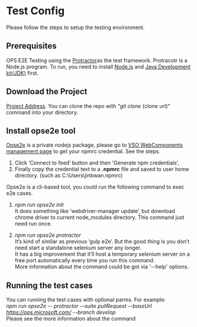 # Test Config

 Please follow the steps to setup the testing environment.

 ## Prerequisites
 OPS E2E Testing using the [Protractor](http://www.protractortest.org/#/tutorial)as the test framework. Protracotr is a Node.js program. To run, you need to install [Node.js](https://nodejs.org/en/) and [Java Development kit(JDK)](http://www.oracle.com/technetwork/java/javase/downloads/index.html) first.

 ## Download the Project
 [Project Address](https://mseng.visualstudio.com/VSChina/VSChina%20Team/_git/OpenPublishing.E2ETesting). You can clone the repo with *"git clone* {clone url}" command into your directory.

 ## Install opse2e tool
 [Opse2e](https://mseng.visualstudio.com/VSChina/VSChina%20Team/_git/Templating.E2ETools) is a private nodejs package, please go to [VSO WebComponents management page](https://mseng.visualstudio.com/DefaultCollection/VSChina/Templating/_packaging?feed=WebComponents&package=8316a24e-039a-496d-a3d3-125e7cdf1a8d&version=0bdaa70c-ecc7-4e3b-b68f-5a188988ce26&_a=package) to get your npmrc credential. See the steps.
 1. Click ‘Connect to feed’ button and then 'Generate npm credentials', 
 2. Finally copy the credential text to a **.npmrc** file and saved to user home directory. (such as C:\Users\jinbwan\.npmrc)

 Opse2e is a cli-based tool, you could run the following command to exec e2e cases.
 1. *npm run opse2e init* <br/>
 It does something like ‘webdriver-manager update’, but download chrome driver to current node_modules directory. This command just need run once.

 2. *npm run opse2e protractor* <br/>
 It’s kind of similar as previous ‘gulp e2e’. But the good thing is you don’t need start a standalone selenium server any longer.<br/>
 It has a big improvement that it’ll host a temporary selenium server on a free port automatically every time you run this command.<br/>
 More information about the command could be got via '--help' options.  

 ## Running the test cases
 You can running the test cases with optional parms. For example:<br/>
 *npm run opse2e -- protractor --suite pullRequest --baseUrl https://ops.microsoft.com/ --branch develop* <br/>
 Please see the more information about the command
